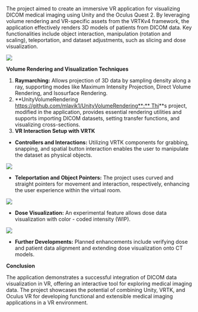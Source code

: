 ﻿The project aimed to create an immersive VR application for visualizing DICOM medical imaging using Unity and the Oculus Quest 2. By leveraging volume rendering and VR-specific assets from the VRTKv4 framework, the application effectively renders 3D models of patients from DICOM data. Key functionalities include object interaction, manipulation (rotation and scaling), teleportation, and dataset adjustments, such as slicing and dose visualization.

![](Aspose.Words.cbde5841-33b5-4bed-8ac9-6f2c38ebb88d.001.jpeg)

**Volume Rendering and Visualization Techniques** 

1. **Raymarching:** Allows projection of 3D data by sampling density along a ray, supporting modes like Maximum Intensity Projection, Direct Volume Rendering, and Isosurface Rendering. 
1. **UnityVolumeRendering [https://github.com/mlavik1/UnityVolumeRendering**:** Thi](https://github.com/mlavik1/UnityVolumeRendering)**s project, modified in the application, provides essential rendering utilities and supports importing DICOM datasets, setting transfer functions, and visualizing cross-sections. 
3. **VR Interaction Setup with VRTK** 
- **Controllers and Interactions:** Utilizing VRTK components for grabbing, snapping, and spatial button interaction enables the user to manipulate the dataset as physical objects. 

![](Aspose.Words.cbde5841-33b5-4bed-8ac9-6f2c38ebb88d.002.jpeg)

- **Teleportation and Object Pointers:** The project uses curved and straight pointers for movement and interaction, respectively, enhancing the user experience within the virtual room. 

![](Aspose.Words.cbde5841-33b5-4bed-8ac9-6f2c38ebb88d.003.jpeg)

- **Dose Visualization:** An experimental feature allows dose data visualization with color - coded intensity (WIP). 

![](Aspose.Words.cbde5841-33b5-4bed-8ac9-6f2c38ebb88d.004.jpeg)

- **Further Developments:** Planned enhancements include verifying dose and patient data alignment and extending dose visualization onto CT models.

**Conclusion** 

The application demonstrates a successful integration of DICOM data visualization in VR, offering an interactive tool for exploring medical imaging data. The project showcases the potential of combining Unity, VRTK, and Oculus VR for developing functional and extensible medical imaging applications in a VR environment.
